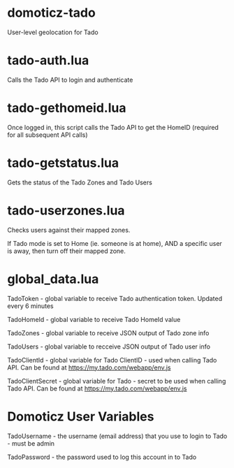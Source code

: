 # domoticz-tado

User-level geolocation for Tado 

tado-auth.lua
=============
  
Calls the Tado API to login and authenticate
    
tado-gethomeid.lua
==================
  
Once logged in, this script calls the Tado API to get the HomeID (required for all subsequent API calls)
    
tado-getstatus.lua
==================
  
Gets the status of the Tado Zones and Tado Users
    
tado-userzones.lua
==================
  
Checks users against their mapped zones.

If Tado mode is set to Home (ie. someone is at home), AND a specific user is away, then turn off their mapped zone.

global_data.lua
===============

  TadoToken - global variable to receive Tado authentication token. Updated every 6 minutes
  
  TadoHomeId - global variable to receive Tado HomeId value
  
  TadoZones - global variable to receive JSON output of Tado zone info
  
  TadoUsers - global variable to recceive JSON output of Tado user info
  
  TadoClientId - global variable for Tado ClientID - used when calling Tado API. Can be found at https://my.tado.com/webapp/env.js
 
  TadoClientSecret - global variable for Tado - secret to be used when calling Tado API. Can be found at https://my.tado.com/webapp/env.js
  
Domoticz User Variables
=======================

  TadoUsername - the username (email address) that you use to login to Tado - must be admin
  
  TadoPassword - the password used to log this account in to Tado
